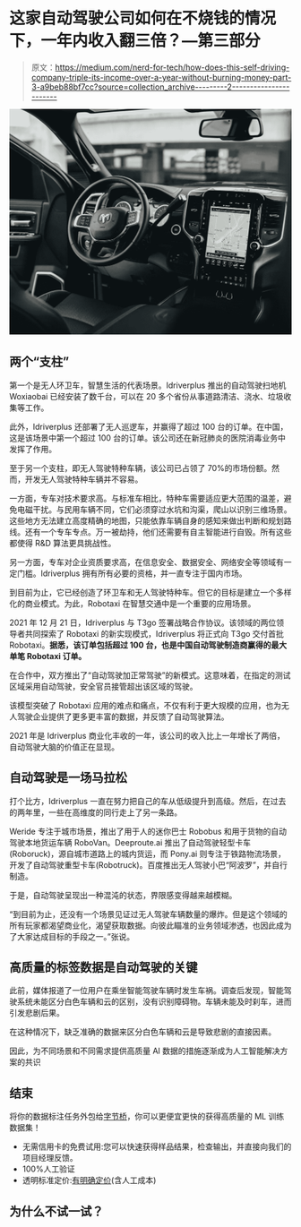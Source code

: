 # 这家自动驾驶公司如何在不烧钱的情况下，一年内收入翻三倍？—第三部分

> 原文：<https://medium.com/nerd-for-tech/how-does-this-self-driving-company-triple-its-income-over-a-year-without-burning-money-part-3-a9beb88bf7cc?source=collection_archive---------2----------------------->

![](img/6dde86d23bc773c4586a96904fd92b48.png)

## 两个“支柱”

第一个是无人环卫车，智慧生活的代表场景。Idriverplus 推出的自动驾驶扫地机 Woxiaobai 已经安装了数千台，可以在 20 多个省份从事道路清洁、浇水、垃圾收集等工作。

此外，Idriverplus 还部署了无人巡逻车，并赢得了超过 100 台的订单。在中国，这是该场景中第一个超过 100 台的订单。该公司还在新冠肺炎的医院消毒业务中发挥了作用。

至于另一个支柱，即无人驾驶特种车辆，该公司已占领了 70%的市场份额。然而，开发无人驾驶特种车辆并不容易。

一方面，专车对技术要求高。与标准车相比，特种车需要适应更大范围的温差，避免电磁干扰。与民用车辆不同，它们必须穿过水坑和沟渠，爬山以识别三维场景。这些地方无法建立高度精确的地图，只能依靠车辆自身的感知来做出判断和规划路线。还有一个专车专点。万一被劫持，他们还需要有自主智能进行自毁。所有这些都使得 R&D 算法更具挑战性。

另一方面，专车对企业资质要求高，在信息安全、数据安全、网络安全等领域有一定门槛。Idriverplus 拥有所有必要的资格，并一直专注于国内市场。

到目前为止，它已经创造了环卫车和无人驾驶特种车。但它的目标是建立一个多样化的商业模式。为此，Robotaxi 在智慧交通中是一个重要的应用场景。

2021 年 12 月 21 日，Idriverplus 与 T3go 签署战略合作协议。该领域的两位领导者共同探索了 Robotaxi 的新实现模式，Idriverplus 将正式向 T3go 交付首批 Robotaxi。**据悉，该订单包括超过 100 台，也是中国自动驾驶制造商赢得的最大单笔 Robotaxi 订单。**

在合作中，双方推出了“自动驾驶加正常驾驶”的新模式。这意味着，在指定的测试区域采用自动驾驶，安全官员接管超出该区域的驾驶。

该模型突破了 Robotaxi 应用的难点和痛点，不仅有利于更大规模的应用，也为无人驾驶企业提供了更多更丰富的数据，并反馈了自动驾驶算法。

2021 年是 Idriverplus 商业化丰收的一年，该公司的收入比上一年增长了两倍，自动驾驶大脑的价值正在显现。

## **自动驾驶是一场马拉松**

打个比方，Idriverplus 一直在努力把自己的车从低级提升到高级。然后，在过去的两年里，一些在高维度的同行走上了另一条路。

Weride 专注于城市场景，推出了用于人的迷你巴士 Robobus 和用于货物的自动驾驶本地货运车辆 RoboVan。Deeproute.ai 推出了自动驾驶轻型卡车(Roboruck)，源自城市道路上的城内货运，而 Pony.ai 则专注于铁路物流场景，开发了自动驾驶重型卡车(Robotruck)。百度推出无人驾驶小巴“阿波罗”，并自行制造。

于是，自动驾驶呈现出一种混沌的状态，界限感变得越来越模糊。

“到目前为止，还没有一个场景见证过无人驾驶车辆数量的爆炸。但是这个领域的所有玩家都渴望商业化，渴望获取数据。向彼此瞄准的业务领域渗透，也因此成为了大家达成目标的手段之一。”张说。

## 高质量的标签数据是自动驾驶的关键

此前，媒体报道了一位用户在乘坐智能驾驶车辆时发生车祸。调查后发现，智能驾驶系统未能区分白色车辆和云的区别，没有识别障碍物。车辆未能及时刹车，进而引发悲剧后果。

在这种情况下，缺乏准确的数据来区分白色车辆和云是导致悲剧的直接因素。

因此，为不同场景和不同需求提供高质量 AI 数据的措施逐渐成为人工智能解决方案的共识

## 结束

将你的数据标注任务外包给[字节桥](https://tinyurl.com/22xke6s8)，你可以更便宜更快的获得高质量的 ML 训练数据集！

*   无需信用卡的免费试用:您可以快速获得样品结果，检查输出，并直接向我们的项目经理反馈。
*   100%人工验证
*   透明标准定价:[有明确定价](https://www.bytebridge.io/#/?module=price)(含人工成本)

## 为什么不试一试？